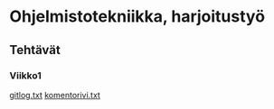 # Ohjelmistotekniikka, harjoitustyö
## Tehtävät
### Viikko1
[gitlog.txt](https://github.com/ttuukka/ot-harjoitustyo/blob/master/laskarit/viikko1/gitlog.txt)
[komentorivi.txt](https://github.com/ttuukka/ot-harjoitustyo/blob/master/laskarit/viikko1/komentorivi.txt)

